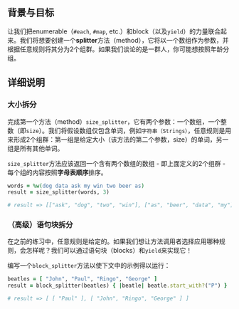 <!-- Please put your translation here and with the same style in README.md -->
## 背景与目标

让我们把enumerable（`#each`, `#map`, etc.）和block（以及`yield`）的力量联合起来。我们将想要创建一个**splitter**方法（method），它将以一个数组作为参数，并根据任意规则将其分为2个组群。如果我们谈论的是一群人，你可能想按照年龄分组。

## 详细说明

### 大小拆分
完成第一个方法（method）`size_splitter`，它有两个参数：一个数组，一个整数（即`size`）。我们将假设数组仅包含单词，例如`字符串（Strings）`，任意规则是用来形成2个组群：第一组是给定大小（该方法的第二个参数，size）的单词，另一组是所有其他单词。

`size_splitter`方法应该返回一个含有两个数组的数组 - 即上面定义的2个组群 - 每个组的内容按照**字母表顺序**排序。

```ruby
words = %w(dog data ask my win two beer as)
result = size_splitter(words, 3)

# result => [["ask", "dog", "two", "win"], ["as", "beer", "data", "my"]]
```

### （高级）语句块拆分

在之前的练习中，任意规则是给定的。如果我们想让方法调用者选择应用哪种规则，会怎样呢？我们可以通过语句块（blocks）和`yield`来实现它！

编写一个`block_splitter`方法以使下文中的示例得以运行：

```ruby
beatles = [ "John", "Paul", "Ringo", "George" ]
result = block_splitter(beatles) { |beatle| beatle.start_with?("P") }

# result => [ [ "Paul" ], [ "John", "Ringo", "George" ] ]
```

